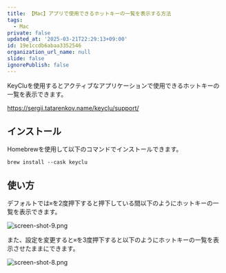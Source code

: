 ```yaml
---
title: 【Mac】アプリで使用できるホットキーの一覧を表示する方法
tags:
  - Mac
private: false
updated_at: '2025-03-21T22:29:13+09:00'
id: 19e1ccdb6abaa3352546
organization_url_name: null
slide: false
ignorePublish: false
---
```

KeyCluを使用するとアクティブなアプリケーションで使用できるホットキーの一覧を表示できます。

https://sergii.tatarenkov.name/keyclu/support/

## インストール

Homebrewを使用して以下のコマンドでインストールできます。

```terminal
brew install --cask keyclu
```

## 使い方

デフォルトでは`⌘`を2度押下すると押下している間以下のようにホットキーの一覧を表示できます。

![screen-shot-9.png](https://qiita-image-store.s3.ap-northeast-1.amazonaws.com/0/2342443/825c60df-9236-4081-a3ab-f708a34c8e0d.png)

また、設定を変更すると`⌘`を3度押下すると以下のようにホットキーの一覧を表示させたままにできます。

![screen-shot-8.png](https://qiita-image-store.s3.ap-northeast-1.amazonaws.com/0/2342443/cf38279d-af2b-4513-af38-98f7c9698d47.png)

